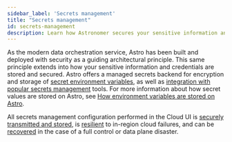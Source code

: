 ```yaml
---
sidebar_label: 'Secrets management'
title: "Secrets management"
id: secrets-management
description: Learn how Astronomer secures your sensitive information and supports secrets management integration
---
```


As the modern data orchestration service, Astro has been built and deployed with security as a guiding architectural principle. This same principle extends into how your sensitive information and credentials are stored and secured. Astro offers a managed secrets backend for encryption and storage of [secret environment variables](environment-variables.md), as well as [integration with popular secrets management](secrets-backend.md) tools. For more information about how secret values are stored on Astro, see [How environment variables are stored on Astro](environment-variables.md#how-environment-variables-are-stored-on-astro).

All secrets management configuration performed in the Cloud UI is [securely transmitted and stored](data-protection.md), is [resilient](resilience.md) to in-region cloud failures, and can be [recovered](disaster-recovery.md) in the case of a full control or data plane disaster.
